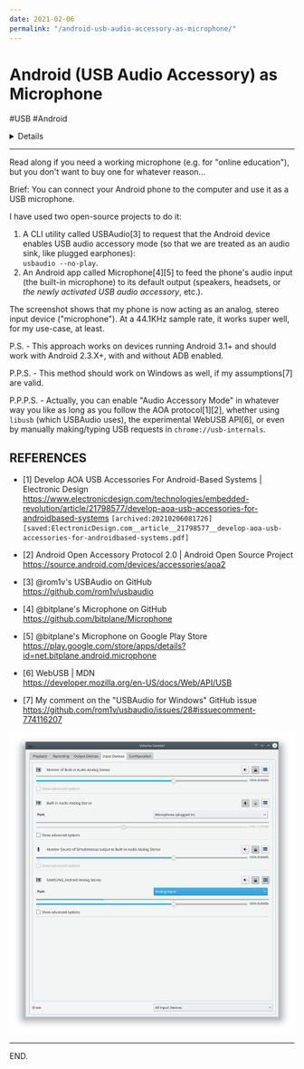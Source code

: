```yaml
---
date: 2021-02-06
permalink: "/android-usb-audio-accessory-as-microphone/"
---
```


# Android (USB Audio Accessory) as Microphone
#USB #Android

<details>
- Facebook Post 2021-02-06
- LinkedIn Post 2021-02-09
</details>

---

Read along if you need a working microphone (e.g. for "online education"), but you don't want to buy one for whatever reason...

Brief: You can connect your Android phone to the computer and use it as a USB microphone.

I have used two open-source projects to do it:
1. A CLI utility called USBAudio[3] to request that the Android device enables USB audio accessory mode (so that we are treated as an audio sink, like plugged earphones):  
`usbaudio --no-play`.
2. An Android app called Microphone[4][5] to feed the phone's audio input (the built-in microphone) to its default output (speakers, headsets, or *the newly activated USB audio accessory*, etc.).

The screenshot shows that my phone is now acting as an analog, stereo input device ("microphone").
At a 44.1KHz sample rate, it works super well, for my use-case, at least.

P.S. - This approach works on devices running Android 3.1+ and should work with Android 2.3.X+, with and without ADB enabled.

P.P.S. - This method should work on Windows as well, if my assumptions[7] are valid.

P.P.P.S. - Actually, you can enable "Audio Accessory Mode" in whatever way you like as long as you follow the AOA protocol[1][2],
whether using `libusb` (which USBAudio uses), the experimental WebUSB API[6], or even by manually making/typing USB requests in `chrome://usb-internals`.


REFERENCES
-----------

- [1] Develop AOA USB Accessories For Android-Based Systems | Electronic Design  
https://www.electronicdesign.com/technologies/embedded-revolution/article/21798577/develop-aoa-usb-accessories-for-androidbased-systems
`[archived:20210206081726]`
`[saved:ElectronicDesign.com__article__21798577__develop-aoa-usb-accessories-for-androidbased-systems.pdf]`

- [2] Android Open Accessory Protocol 2.0  |  Android Open Source Project  
https://source.android.com/devices/accessories/aoa2

- [3] @rom1v's USBAudio on GitHub  
https://github.com/rom1v/usbaudio

- [4] @bitplane's Microphone on GitHub  
https://github.com/bitplane/Microphone

- [5] @bitplane's Microphone on Google Play Store  
https://play.google.com/store/apps/details?id=net.bitplane.android.microphone

- [6] WebUSB | MDN  
https://developer.mozilla.org/en-US/docs/Web/API/USB

- [7] My comment on the "USBAudio for Windows" GitHub issue  
https://github.com/rom1v/usbaudio/issues/28#issuecomment-774116207


![](./2021-02-09_android-usb-audio-accessory--Screenshot_20210205_155504-2.png)

---

END.
